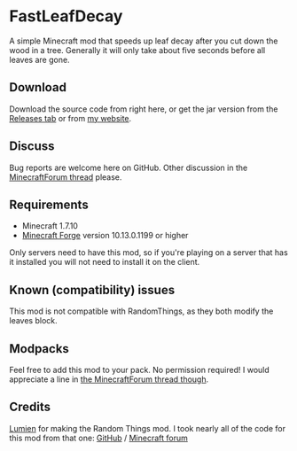 FastLeafDecay
=============
A simple Minecraft mod that speeds up leaf decay after you cut down the wood in a tree. Generally it will only take about five seconds before all leaves are gone.

## Download
Download the source code from right here, or get the jar version from the [Releases tab](https://github.com/Olafski/FastLeafDecay/releases) or from [my website](http://bit.ly/fastleafdecay10).

## Discuss
Bug reports are welcome here on GitHub. Other discussion in the [MinecraftForum thread](http://www.minecraftforum.net/forums/mapping-and-modding/minecraft-mods/2196219-fastleafdecay-leaves-be-gone) please.

## Requirements
* Minecraft 1.7.10
* [Minecraft Forge](http://files.minecraftforge.net/) version 10.13.0.1199 or higher
 
Only servers need to have this mod, so if you're playing on a server that has it installed you will not need to install it on the client.

## Known (compatibility) issues
This mod is not compatible with RandomThings, as they both modify the leaves block.

## Modpacks
Feel free to add this mod to your pack. No permission required! I would appreciate a line in [the MinecraftForum thread though](http://www.minecraftforum.net/forums/mapping-and-modding/minecraft-mods/2196219-fastleafdecay-leaves-be-gone).

## Credits
[Lumien](https://github.com/lumien231) for making the Random Things mod. I took nearly all of the code for this mod from that one:
[GitHub](https://github.com/lumien231/Random-Things) / [Minecraft forum](http://www.minecraftforum.net/forums/mapping-and-modding/minecraft-mods/1289551-1-6-x-1-7-2-1-7-10-random-things-2-0-remake)

